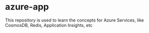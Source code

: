 # azure-app
This repository is used to learn the concepts for Azure Services, like CosmosDB, Redis, Application Insights, etc
